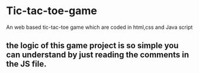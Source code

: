 # Tic-tac-toe-game
An web based tic-tac-toe game which are coded in html,css and Java script

##  the logic of this game project is so simple you can understand by just reading the comments in the JS file.
